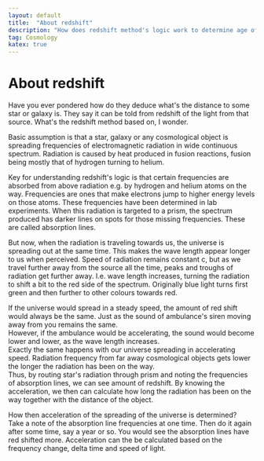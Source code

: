 ```yaml
---
layout: default
title:  "About redshift"
description: "How does redshift method's logic work to determine age of distant light"
tag: Cosmology
katex: true
---
```


# About redshift

Have you ever pondered how do they deduce what's the distance to some star or galaxy is. They say it can be told from redshift of the light from that source. What's the redshift method based on, I wonder.

Basic assumption is that a star, galaxy or any cosmological object is spreading frequencies of electromagnetic radiation in wide continuous spectrum. Radiation is caused by heat produced in fusion reactions, fusion being mostly that of hydrogen turning to helium.  

Key for understanding redshift's logic is that certain frequencies are absorbed from above radiation e.g. by hydrogen and helium atoms on the way. Frequencies are ones that make electrons jump to higher energy levels on those atoms. These frequencies have been determined in lab experiments. When this radiation is targeted to a prism, the spectrum produced has darker lines on spots for those missing frequencies. These are called absorption lines.

But now, when the radiation is traveling towards us, the universe is spreading out at the same time. This makes the wave length appear longer to us when perceived. Speed of radiation remains constant c, but as we travel further away from the source all the time, peaks and troughs of radiation get further away. I.e. wave length increases, turning the radiation to shift a bit to the red side of the spectrum. Originally blue light turns first green and then further to other colours towards red.

If the universe would spread in a steady speed, the amount of red shift would always be the same. Just as the sound of ambulance's siren moving away from you remains the same.   
However, if the ambulance would be accelerating, the sound would become lower and lower, as the wave length increases.  
Exactly the same happens with our universe spreading in accelerating speed. Radiation frequency from far away cosmological objects gets lower the longer the radiation has been on the way.  
Thus, by routing star's radiation through prism and noting the frequencies of absorption lines, we can see amount of redshift. By knowing the acceleration, we then can calculate how long the radiation has been on the way together with the distance of the object.  

How then acceleration of the spreading of the universe is determined?  
Take a note of the absorption line frequencies at one time. Then do it again after some time, say a year or so. You would see the absorption lines have red shifted more. Acceleration can the be calculated based on the frequency change, delta time and speed of light.



